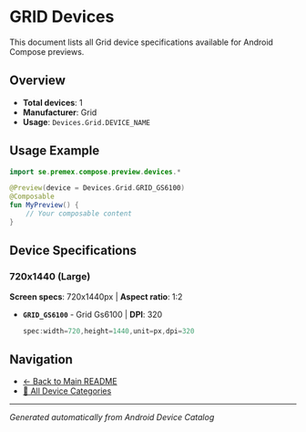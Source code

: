 # GRID Devices

This document lists all Grid device specifications available for Android Compose previews.

## Overview

- **Total devices**: 1
- **Manufacturer**: Grid
- **Usage**: `Devices.Grid.DEVICE_NAME`

## Usage Example

```kotlin
import se.premex.compose.preview.devices.*

@Preview(device = Devices.Grid.GRID_GS6100)
@Composable
fun MyPreview() {
    // Your composable content
}
```

## Device Specifications

### 720x1440 (Large)

**Screen specs**: 720x1440px | **Aspect ratio**: 1:2

- **`GRID_GS6100`** - Grid Gs6100 | **DPI**: 320
  ```kotlin
  spec:width=720,height=1440,unit=px,dpi=320
  ```

## Navigation

- [← Back to Main README](../../README.md)
- [📱 All Device Categories](../README.md)

---
*Generated automatically from Android Device Catalog*
